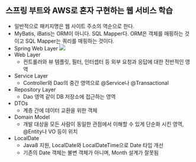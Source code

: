 ## 스프링 부트와 AWS로 혼자 구현하는 웹 서비스 학습
* 일반적으로 패키지명은 웹 사이트 주소의 역순으로 한다.
* MyBatis, iBatis는 ORM이 아니다. SQL Mapper다. ORM은 객체를 매핑하는 것이고 
SQL Mapper는 쿼리를 매핑하는 것이다.
* Spring Web Layer
![](../../spring-web-layer.png)
* Web Layer 
  * 컨트롤러와 뷰 템플릿, 필터, 인터셉터 등 외부 요청과 응답에 대한 전반적인 영역
* Service Layer 
  * Controller와 Dao의 중간 영역으로 @Service나 @Transactional
* Repository Layer
  * Dao 영역 같이 DB 저장소에 접근하는 영역
* DTOs
  * 계층 간에 데이터 교환을 위한 객체
* Domain Model
  * 개발 대상을 모든 사람이 동일한 관점에서 이해할 수 있게 단순화 시킨 영역, @Entity나 VO 등이 위치
* LocalDate
  * Java8 지원, LocalDate와 LocalDateTime으로 Date 타입 개선
  * 기존의 Date 객체는 불변 객체가 아니며, Month 설계가 잘못됨
